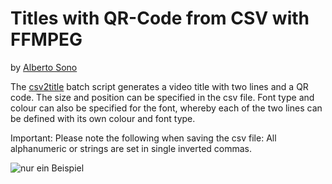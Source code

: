 # Titles with QR-Code from CSV with FFMPEG
by [Alberto Sono](https://github.com/aimpowerment/ "Alberto Sono @ aimpowerment Dept.")

The [csv2title](https://github.com/aimpowerment/ffmpeg-csv-title-with-qrcode-generator/blob/main/csv2title.bat) batch script generates a video title with two lines and a QR code. The size and position can be specified in the csv file. Font type and colour can also be specified for the font, whereby each of the two lines can be defined with its own colour and font type.

Important:
Please note the following when saving the csv file:
All alphanumeric or strings are set in single inverted commas.

![nur ein Beispiel](https://commons.wikimedia.org/wiki/File:Example_de.jpg "Beispielbild")
